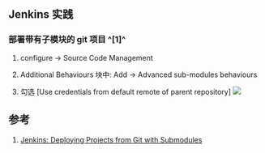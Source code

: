﻿## Jenkins 实践
### 部署带有子模块的 git 项目 ^[1]^
1. configure -> Source Code Management 

2. Additional Behaviours 块中:  Add -> Advanced sub-modules behaviours

3. 勾选 [Use credentials from default remote of parent repository]
![](https://picgo-notes.oss-cn-beijing.aliyuncs.com/img/jenkins-git-submodule-20210125164433.png)

## 参考
1. [Jenkins: Deploying Projects from Git with Submodules](https://dzone.com/articles/jenkins-deploying-projects-from-git-with-submodule#:~:text=Go%20to%20%22Configure%22%20the%20Jenkins,to%20run%20the%20job%20again.)